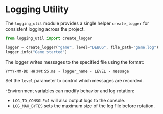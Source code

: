 # Logging Utility

The `logging_util` module provides a single helper `create_logger` for consistent logging across the project.

```python
from logging_util import create_logger

logger = create_logger("game", level="DEBUG", file_path="game.log")
logger.info("Game started")
```

The logger writes messages to the specified file using the format:

```
YYYY-MM-DD HH:MM:SS,ms - logger_name - LEVEL - message
```

Set the `level` parameter to control which messages are recorded.

-Environment variables can modify behavior and log rotation:

- `LOG_TO_CONSOLE=1` will also output logs to the console.
- `LOG_MAX_BYTES` sets the maximum size of the log file before rotation.
